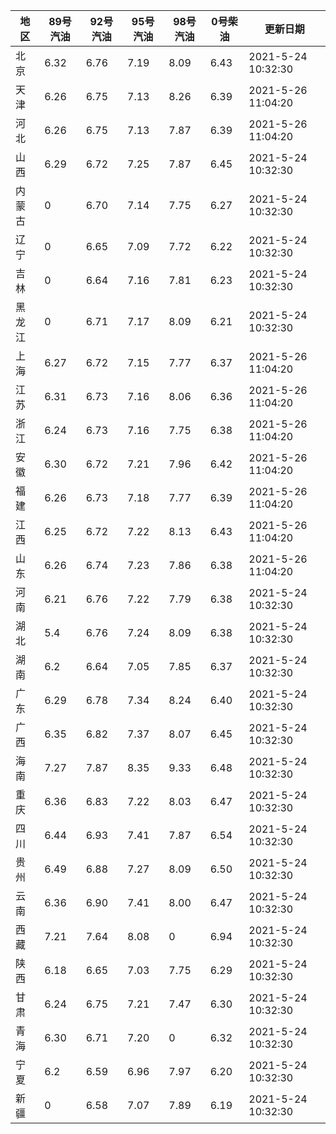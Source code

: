 | 地区 | 89号汽油 | 92号汽油 | 95号汽油 | 98号汽油 | 0号柴油 | 更新日期 |
| --- | --- | --- | --- | --- | --- | --- |
| 北京 | 6.32 | 6.76 | 7.19 | 8.09 | 6.43 | 2021-5-24 10:32:30 |
| 天津 | 6.26 | 6.75 | 7.13 | 8.26 | 6.39 | 2021-5-26 11:04:20 |
| 河北 | 6.26 | 6.75 | 7.13 | 7.87 | 6.39 | 2021-5-26 11:04:20 |
| 山西 | 6.29 | 6.72 | 7.25 | 7.87 | 6.45 | 2021-5-24 10:32:30 |
| 内蒙古 | 0 | 6.70 | 7.14 | 7.75 | 6.27 | 2021-5-24 10:32:30 |
| 辽宁 | 0 | 6.65 | 7.09 | 7.72 | 6.22 | 2021-5-24 10:32:30 |
| 吉林 | 0 | 6.64 | 7.16 | 7.81 | 6.23 | 2021-5-24 10:32:30 |
| 黑龙江 | 0 | 6.71 | 7.17 | 8.09 | 6.21 | 2021-5-24 10:32:30 |
| 上海 | 6.27 | 6.72 | 7.15 | 7.77 | 6.37 | 2021-5-26 11:04:20 |
| 江苏 | 6.31 | 6.73 | 7.16 | 8.06 | 6.36 | 2021-5-26 11:04:20 |
| 浙江 | 6.24 | 6.73 | 7.16 | 7.75 | 6.38 | 2021-5-26 11:04:20 |
| 安徽 | 6.30 | 6.72 | 7.21 | 7.96 | 6.42 | 2021-5-26 11:04:20 |
| 福建 | 6.26 | 6.73 | 7.18 | 7.77 | 6.39 | 2021-5-26 11:04:20 |
| 江西 | 6.25 | 6.72 | 7.22 | 8.13 | 6.43 | 2021-5-26 11:04:20 |
| 山东 | 6.26 | 6.74 | 7.23 | 7.86 | 6.38 | 2021-5-26 11:04:20 |
| 河南 | 6.21 | 6.76 | 7.22 | 7.79 | 6.38 | 2021-5-24 10:32:30 |
| 湖北 | 5.4 | 6.76 | 7.24 | 8.09 | 6.38 | 2021-5-24 10:32:30 |
| 湖南 | 6.2 | 6.64 | 7.05 | 7.85 | 6.37 | 2021-5-24 10:32:30 |
| 广东 | 6.29 | 6.78 | 7.34 | 8.24 | 6.40 | 2021-5-24 10:32:30 |
| 广西 | 6.35 | 6.82 | 7.37 | 8.07 | 6.45 | 2021-5-24 10:32:30 |
| 海南 | 7.27 | 7.87 | 8.35 | 9.33 | 6.48 | 2021-5-24 10:32:30 |
| 重庆 | 6.36 | 6.83 | 7.22 | 8.03 | 6.47 | 2021-5-24 10:32:30 |
| 四川 | 6.44  | 6.93  | 7.41 | 7.87 | 6.54 | 2021-5-24 10:32:30 |
| 贵州 | 6.49 | 6.88 | 7.27 | 8.09 | 6.50 | 2021-5-24 10:32:30 |
| 云南 | 6.36  | 6.90  | 7.41  | 8.00 | 6.47  | 2021-5-24 10:32:30 |
| 西藏 | 7.21 | 7.64 | 8.08 | 0 | 6.94 | 2021-5-24 10:32:30 |
| 陕西 | 6.18 | 6.65 | 7.03 | 7.75 | 6.29 | 2021-5-24 10:32:30 |
| 甘肃 | 6.24 | 6.75 | 7.21 | 7.47 | 6.30 | 2021-5-24 10:32:30 |
| 青海 | 6.30 | 6.71 | 7.20 | 0 | 6.32 | 2021-5-24 10:32:30 |
| 宁夏 | 6.2 | 6.59 | 6.96 | 7.97 | 6.20 | 2021-5-24 10:32:30 |
| 新疆 | 0 | 6.58 | 7.07 | 7.89 | 6.19 | 2021-5-24 10:32:30 |
